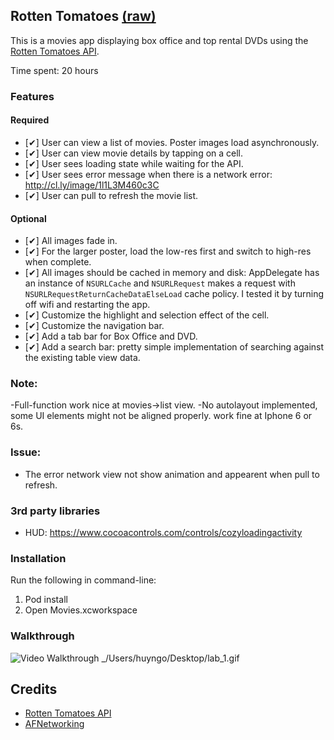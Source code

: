 ## Rotten Tomatoes [(raw)](?raw=1)

This is a movies app displaying box office and top rental DVDs using the [Rotten Tomatoes API](http://developer.rottentomatoes.com/docs/read/JSON).

Time spent: 20 hours 

### Features

#### Required

- [✔︎] User can view a list of movies. Poster images load asynchronously.
- [✔︎] User can view movie details by tapping on a cell.
- [✔︎] User sees loading state while waiting for the API.
- [✔︎] User sees error message when there is a network error: http://cl.ly/image/1l1L3M460c3C
- [✔︎] User can pull to refresh the movie list.

#### Optional

- [✔︎] All images fade in.
- [✔︎] For the larger poster, load the low-res first and switch to high-res when complete.
- [✔︎] All images should be cached in memory and disk: AppDelegate has an instance of `NSURLCache` and `NSURLRequest` makes a request with `NSURLRequestReturnCacheDataElseLoad` cache policy. I tested it by turning off wifi and restarting the app.
- [✔︎] Customize the highlight and selection effect of the cell.
- [✔︎] Customize the navigation bar.
- [✔︎] Add a tab bar for Box Office and DVD.
- [✔︎] Add a search bar: pretty simple implementation of searching against the existing table view data.

### Note:

-Full-function work nice at movies->list view.
-No autolayout implemented, some UI elements might not be aligned properly. work fine at Iphone 6 or 6s.

### Issue:

- The error network view not show animation and appearent when pull to refresh.

### 3rd party libraries

- HUD: https://www.cocoacontrols.com/controls/cozyloadingactivity

### Installation

Run the following in command-line:
 1. Pod install
 2. Open Movies.xcworkspace


### Walkthrough
![Video Walkthrough](/Users/huyngo/Desktop/lab_1.gif)
_/Users/huyngo/Desktop/lab_1.gif


Credits
---------
* [Rotten Tomatoes API](http://developer.rottentomatoes.com/docs/read/JSON)
* [AFNetworking](https://github.com/AFNetworking/AFNetworking)
